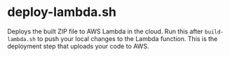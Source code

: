 # deploy-lambda.sh

Deploys the built ZIP file to AWS Lambda in the cloud. Run this after `build-lambda.sh` to push your local changes to the Lambda function. This is the deployment step that uploads your code to AWS. 